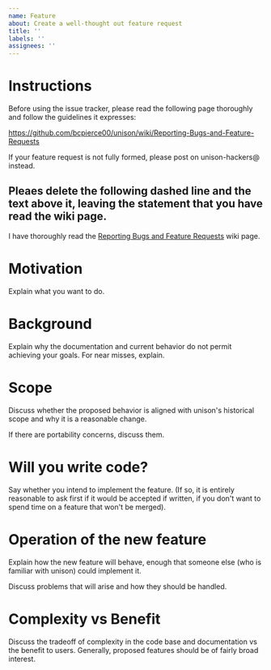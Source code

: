 ```yaml
---
name: Feature
about: Create a well-thought out feature request
title: ''
labels: ''
assignees: ''
---
```


# Instructions

Before using the issue tracker, please read the following page
thoroughly and follow the guidelines it expresses:

https://github.com/bcpierce00/unison/wiki/Reporting-Bugs-and-Feature-Requests

If your feature request is not fully formed, please post on
unison-hackers@ instead.

Pleaes delete the following dashed line and the text above it, leaving the
statement that you have read the wiki page.
----------------------------------------
I have thoroughly read the [Reporting Bugs and Feature Requests](https://github.com/bcpierce00/unison/wiki/Reporting-Bugs-and-Feature-Requests) wiki page.

# Motivation

Explain what you want to do.

# Background

Explain why the documentation and current behavior do not permit
achieving your goals.  For near misses, explain.

# Scope

Discuss whether the proposed behavior is aligned with unison's historical scope and why it is a reasonable change.

If there are portability concerns, discuss them.

# Will you write code?

Say whether you intend to implement the feature.  (If so, it is
entirely reasonable to ask first if it would be accepted if written,
if you don't want to spend time on a feature that won't be merged).

# Operation of the new feature

Explain how the new feature will behave, enough that someone else (who
is familiar with unison) could implement it.

Discuss problems that will arise and how they should be handled.

# Complexity vs Benefit

Discuss the tradeoff of complexity in the code base and documentation
vs the benefit to users.  Generally, proposed features should be of
fairly broad interest.

